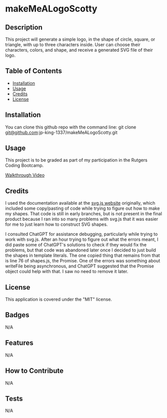 # makeMeALogoScotty


## Description

This project will generate a simple logo, in the shape of circle, square, or triangle, with up to three characters inside. User can choose their characters, colors, and shape, and receive a generated SVG file of their logo.


## Table of Contents

- [Installation](#installation)
- [Usage](#usage)
- [Credits](#credits)
- [License](#license)


## Installation

You can clone this github repo with the command line:
git clone git@github.com:jp-king-1337/makeMeALogoScotty.git


## Usage

This project is to be graded as part of my participation in the Rutgers Coding Bootcamp.

[Walkthrough Video](https://drive.google.com/file/d/1sTPJDtipi4FTUOT6zJrtiIhHablz4lnz/view?usp=sharing)


## Credits

I used the documentation available at the [svg.js website](https://svgjs.dev/docs/3.0/) originally, which included some copy/pasting of code while trying to figure out how to make my shapes. That code is still in early branches, but is not present in the final product because I ran into so many problems with svg.js that it was easier for me to just learn how to construct SVG shapes.

I consulted ChatGPT for assistance debugging, particularly while trying to work with svg.js. After an hour trying to figure out what the errors meant, I did paste some of ChatGPT's solutions to check if they would fix the problems, but that code was abandoned later once I decided to just build the shapes in template literals.
The one copied thing that remains from that is line 76 of shapes.js, the Promise. One of the errors was something about writeFile being asynchronous, and ChatGPT suggested that the Promise object could help with that. I saw no need to remove it later.


## License

This application is covered under the "MIT" license.


## Badges

N/A


## Features

N/A


## How to Contribute

N/A


## Tests

N/A